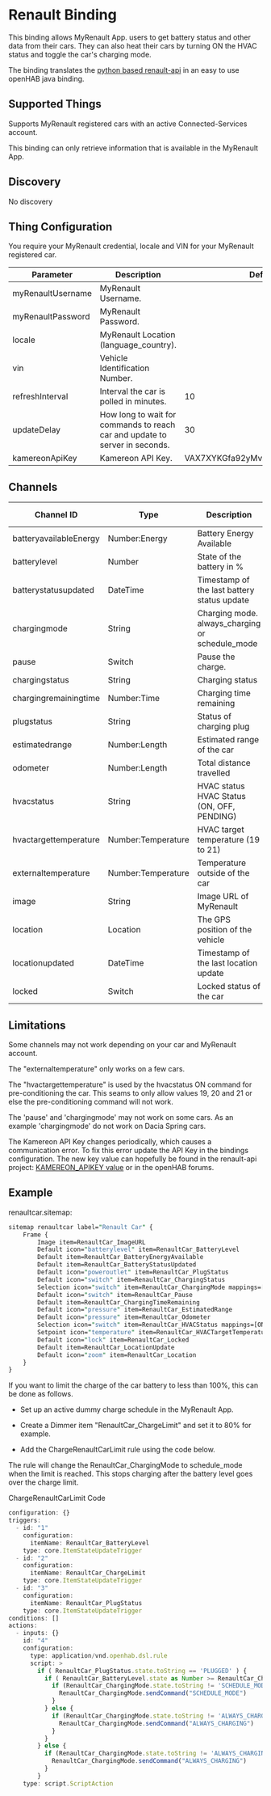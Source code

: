 # Renault Binding

This binding allows MyRenault App. users to get battery status and other data from their cars.
They can also heat their cars by turning ON the HVAC status and toggle the car's charging mode.

The binding translates the [python based renault-api](https://renault-api.readthedocs.io/en/latest/) in an easy to use openHAB java binding.

## Supported Things

Supports MyRenault registered cars with an active Connected-Services account.

This binding can only retrieve information that is available in the MyRenault App.

## Discovery

No discovery

## Thing Configuration

You require your MyRenault credential, locale and VIN for your MyRenault registered car.

| Parameter         | Description                                                                | Default                          |
|-------------------|----------------------------------------------------------------------------|----------------------------------|
| myRenaultUsername | MyRenault Username.                                                        |                                  |
| myRenaultPassword | MyRenault Password.                                                        |                                  |
| locale            | MyRenault Location (language_country).                                     |                                  |
| vin               | Vehicle Identification Number.                                             |                                  |
| refreshInterval   | Interval the car is polled in minutes.                                     |                               10 |
| updateDelay       | How long to wait for commands to reach car and update to server in seconds.|                               30 |
| kamereonApiKey    | Kamereon API Key.                                                          | VAX7XYKGfa92yMvXculCkEFyfZbuM7Ss |

## Channels

| Channel ID             | Type               | Description                                     | Read Only |
|------------------------|--------------------|-------------------------------------------------|-----------|
| batteryavailableEnergy | Number:Energy      | Battery Energy Available                        | Yes       |
| batterylevel           | Number             | State of the battery in %                       | Yes       |
| batterystatusupdated   | DateTime           | Timestamp of the last battery status update     | Yes       |
| chargingmode           | String             | Charging mode. always_charging or schedule_mode | No        |
| pause                  | Switch             | Pause the charge.                               | No        |
| chargingstatus         | String             | Charging status                                 | Yes       |
| chargingremainingtime  | Number:Time        | Charging time remaining                         | Yes       |
| plugstatus             | String             | Status of charging plug                         | Yes       |
| estimatedrange         | Number:Length      | Estimated range of the car                      | Yes       |
| odometer               | Number:Length      | Total distance travelled                        | Yes       |
| hvacstatus             | String             | HVAC status HVAC Status (ON, OFF, PENDING)      | No        |
| hvactargettemperature  | Number:Temperature | HVAC target temperature (19 to 21)              | No        |
| externaltemperature    | Number:Temperature | Temperature outside of the car                  | Yes       |
| image                  | String             | Image URL of MyRenault                          | Yes       |
| location               | Location           | The GPS position of the vehicle                 | Yes       |
| locationupdated        | DateTime           | Timestamp of the last location update           | Yes       |
| locked                 | Switch             | Locked status of the car                        | Yes       |

## Limitations

Some channels may not work depending on your car and MyRenault account.

The "externaltemperature" only works on a few cars.

The "hvactargettemperature" is used by the hvacstatus ON command for pre-conditioning the car.
This seams to only allow values 19, 20 and 21 or else the pre-conditioning command will not work.

The 'pause' and 'chargingmode' may not work on some cars. 
As an example 'chargingmode' do not work on Dacia Spring cars.

The Kamereon API Key changes periodically, which causes a communication error.
To fix this error update the API Key in the bindings configuration.
The new key value can hopefully be found in the renault-api project: [KAMEREON_APIKEY value](https://github.com/hacf-fr/renault-api/blob/main/src/renault_api/const.py) or in the openHAB forums.

## Example

renaultcar.sitemap:

```perl
sitemap renaultcar label="Renault Car" {
    Frame {
        Image item=RenaultCar_ImageURL
        Default icon="batterylevel" item=RenaultCar_BatteryLevel
        Default item=RenaultCar_BatteryEnergyAvailable
        Default item=RenaultCar_BatteryStatusUpdated
        Default icon="poweroutlet" item=RenaultCar_PlugStatus
        Default icon="switch" item=RenaultCar_ChargingStatus
        Selection icon="switch" item=RenaultCar_ChargingMode mappings=[SCHEDULE_MODE="Schedule mode",ALWAYS_CHARGING="Instant charge"]
        Default icon="switch" item=RenaultCar_Pause
        Default item=RenaultCar_ChargingTimeRemaining
        Default icon="pressure" item=RenaultCar_EstimatedRange
        Default icon="pressure" item=RenaultCar_Odometer
        Selection icon="switch" item=RenaultCar_HVACStatus mappings=[ON="ON"]
        Setpoint icon="temperature" item=RenaultCar_HVACTargetTemperature maxValue=21 minValue=19 step=1
        Default icon="lock" item=RenaultCar_Locked
        Default item=RenaultCar_LocationUpdate
        Default icon="zoom" item=RenaultCar_Location
    }
}
```

If you want to limit the charge of the car battery to less than 100%, this can be done as follows.

- Set up an active dummy charge schedule in the MyRenault App.

- Create a Dimmer item "RenaultCar_ChargeLimit" and set it to 80% for example.

- Add the ChargeRenaultCarLimit rule using the code below.

The rule will change the RenaultCar_ChargingMode to schedule_mode when the limit is reached.
This stops charging after the battery level goes over the charge limit.

ChargeRenaultCarLimit Code

```javascript
configuration: {}
triggers:
  - id: "1"
    configuration:
      itemName: RenaultCar_BatteryLevel
    type: core.ItemStateUpdateTrigger
  - id: "2"
    configuration:
      itemName: RenaultCar_ChargeLimit
    type: core.ItemStateUpdateTrigger
  - id: "3"
    configuration:
      itemName: RenaultCar_PlugStatus
    type: core.ItemStateUpdateTrigger
conditions: []
actions:
  - inputs: {}
    id: "4"
    configuration:
      type: application/vnd.openhab.dsl.rule
      script: >
        if ( RenaultCar_PlugStatus.state.toString == 'PLUGGED' ) {
          if ( RenaultCar_BatteryLevel.state as Number >= RenaultCar_ChargeLimit.state as Number ) {
            if (RenaultCar_ChargingMode.state.toString != 'SCHEDULE_MODE' ) {
              RenaultCar_ChargingMode.sendCommand("SCHEDULE_MODE")
            }
          } else {
            if (RenaultCar_ChargingMode.state.toString != 'ALWAYS_CHARGING' ) {
              RenaultCar_ChargingMode.sendCommand("ALWAYS_CHARGING")
            }
          }
        } else {
          if (RenaultCar_ChargingMode.state.toString != 'ALWAYS_CHARGING' ) {
            RenaultCar_ChargingMode.sendCommand("ALWAYS_CHARGING")
          }
        }
    type: script.ScriptAction

```

